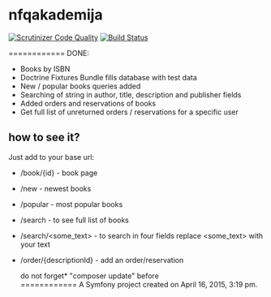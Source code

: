 nfqakademija
============
[![Scrutinizer Code Quality](https://scrutinizer-ci.com/g/nfqakademija/SuperFantastic5/badges/quality-score.png?b=master)](https://scrutinizer-ci.com/g/nfqakademija/SuperFantastic5/?branch=master)
[![Build Status](https://scrutinizer-ci.com/g/nfqakademija/SuperFantastic5/badges/build.png?b=master)](https://scrutinizer-ci.com/g/nfqakademija/SuperFantastic5/build-status/master)

============
DONE:

* Books by ISBN
* Doctrine Fixtures Bundle fills database with test data
* New / popular books queries added
* Searching of string in author, title, description and publisher fields
* Added orders and reservations of books
* Get full list of unreturned orders / reservations for a specific user

how to see it?
---------------
Just add to your base url:

* /book/{id} - book page
* /new - newest books
* /popular - most popular books
* /search - to see full list of books
* /search/&lt;some_text&gt; - 
to search in four fields replace &lt;some_text&gt; with your text
* /order/{descriptionId} - add an order/reservation 

   do not forget* "composer update" before<br />
============
A Symfony project created on April 16, 2015, 3:19 pm.
